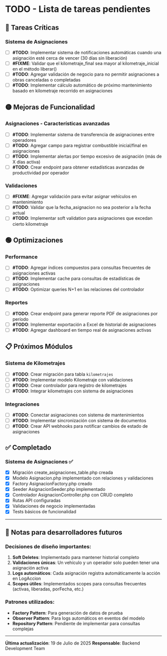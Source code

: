 # TODO - Lista de tareas pendientes

## 🔴 Tareas Críticas

### Sistema de Asignaciones
- [ ] **#TODO**: Implementar sistema de notificaciones automáticas cuando una asignación esté cerca de vencer (30 días sin liberación)
- [ ] **#FIXME**: Validar que el kilometraje_final sea mayor al kilometraje_inicial en el método liberar()
- [ ] **#TODO**: Agregar validación de negocio para no permitir asignaciones a obras canceladas o completadas
- [ ] **#TODO**: Implementar cálculo automático de próximo mantenimiento basado en kilometraje recorrido en asignaciones

## 🟡 Mejoras de Funcionalidad

### Asignaciones - Características avanzadas
- [ ] **#TODO**: Implementar sistema de transferencia de asignaciones entre operadores
- [ ] **#TODO**: Agregar campo para registrar combustible inicial/final en asignaciones
- [ ] **#TODO**: Implementar alertas por tiempo excesivo de asignación (más de X días activa)
- [ ] **#TODO**: Crear endpoint para obtener estadísticas avanzadas de productividad por operador

### Validaciones
- [ ] **#FIXME**: Agregar validación para evitar asignar vehículos en mantenimiento
- [ ] **#TODO**: Validar que la fecha_asignacion no sea posterior a la fecha actual
- [ ] **#TODO**: Implementar soft validation para asignaciones que excedan cierto kilometraje

## 🟢 Optimizaciones

### Performance
- [ ] **#TODO**: Agregar índices compuestos para consultas frecuentes de asignaciones activas
- [ ] **#TODO**: Implementar cache para consultas de estadísticas de asignaciones
- [ ] **#TODO**: Optimizar queries N+1 en las relaciones del controlador

### Reportes
- [ ] **#TODO**: Crear endpoint para generar reporte PDF de asignaciones por período
- [ ] **#TODO**: Implementar exportación a Excel de historial de asignaciones
- [ ] **#TODO**: Agregar dashboard en tiempo real de asignaciones activas

## 📋 Próximos Módulos

### Sistema de Kilometrajes
- [ ] **#TODO**: Crear migración para tabla `kilometrajes`
- [ ] **#TODO**: Implementar modelo Kilometraje con validaciones
- [ ] **#TODO**: Crear controlador para registro de kilometrajes
- [ ] **#TODO**: Integrar kilometrajes con sistema de asignaciones

### Integraciones
- [ ] **#TODO**: Conectar asignaciones con sistema de mantenimientos
- [ ] **#TODO**: Implementar sincronización con sistema de documentos
- [ ] **#TODO**: Crear API webhooks para notificar cambios de estado de asignaciones

## ✅ Completado

### Sistema de Asignaciones ✅
- [x] Migración create_asignaciones_table.php creada
- [x] Modelo Asignacion.php implementado con relaciones y validaciones
- [x] Factory AsignacionFactory.php creado
- [x] Seeder AsignacionSeeder.php implementado
- [x] Controlador AsignacionController.php con CRUD completo
- [x] Rutas API configuradas
- [x] Validaciones de negocio implementadas
- [x] Tests básicos de funcionalidad

---

## 📝 Notas para desarrolladores futuros

### Decisiones de diseño importantes:
1. **Soft Deletes**: Implementado para mantener historial completo
2. **Validaciones únicas**: Un vehículo y un operador solo pueden tener una asignación activa
3. **Logs automáticos**: Cada asignación registra automáticamente la acción en LogAccion
4. **Scopes útiles**: Implementados scopes para consultas frecuentes (activas, liberadas, porFecha, etc.)

### Patrones utilizados:
- **Factory Pattern**: Para generación de datos de prueba
- **Observer Pattern**: Para logs automáticos en eventos del modelo
- **Repository Pattern**: Pendiente de implementar para consultas complejas

---

**Última actualización**: 19 de Julio de 2025
**Responsable**: Backend Development Team
